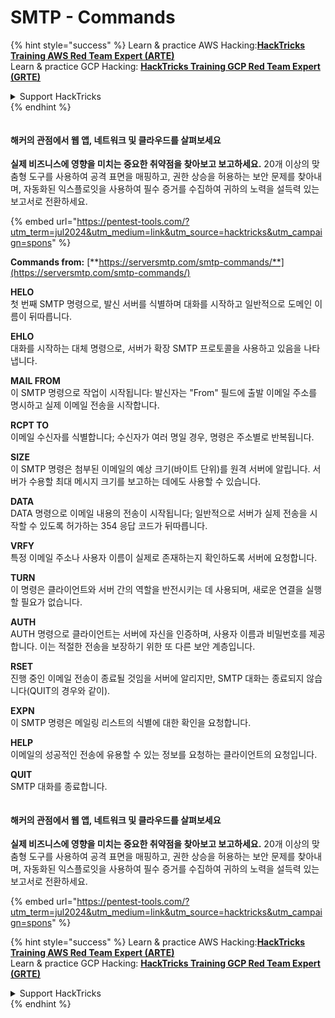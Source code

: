 # SMTP - Commands

{% hint style="success" %}
Learn & practice AWS Hacking:<img src="/.gitbook/assets/arte.png" alt="" data-size="line">[**HackTricks Training AWS Red Team Expert (ARTE)**](https://training.hacktricks.xyz/courses/arte)<img src="/.gitbook/assets/arte.png" alt="" data-size="line">\
Learn & practice GCP Hacking: <img src="/.gitbook/assets/grte.png" alt="" data-size="line">[**HackTricks Training GCP Red Team Expert (GRTE)**<img src="/.gitbook/assets/grte.png" alt="" data-size="line">](https://training.hacktricks.xyz/courses/grte)

<details>

<summary>Support HackTricks</summary>

* Check the [**subscription plans**](https://github.com/sponsors/carlospolop)!
* **Join the** 💬 [**Discord group**](https://discord.gg/hRep4RUj7f) or the [**telegram group**](https://t.me/peass) or **follow** us on **Twitter** 🐦 [**@hacktricks\_live**](https://twitter.com/hacktricks\_live)**.**
* **Share hacking tricks by submitting PRs to the** [**HackTricks**](https://github.com/carlospolop/hacktricks) and [**HackTricks Cloud**](https://github.com/carlospolop/hacktricks-cloud) github repos.

</details>
{% endhint %}

<figure><img src="/.gitbook/assets/pentest-tools.svg" alt=""><figcaption></figcaption></figure>

#### 해커의 관점에서 웹 앱, 네트워크 및 클라우드를 살펴보세요

**실제 비즈니스에 영향을 미치는 중요한 취약점을 찾아보고 보고하세요.** 20개 이상의 맞춤형 도구를 사용하여 공격 표면을 매핑하고, 권한 상승을 허용하는 보안 문제를 찾아내며, 자동화된 익스플로잇을 사용하여 필수 증거를 수집하여 귀하의 노력을 설득력 있는 보고서로 전환하세요.

{% embed url="https://pentest-tools.com/?utm_term=jul2024&utm_medium=link&utm_source=hacktricks&utm_campaign=spons" %}

**Commands from:** [**https://serversmtp.com/smtp-commands/**](https://serversmtp.com/smtp-commands/)

**HELO**\
첫 번째 SMTP 명령으로, 발신 서버를 식별하며 대화를 시작하고 일반적으로 도메인 이름이 뒤따릅니다.

**EHLO**\
대화를 시작하는 대체 명령으로, 서버가 확장 SMTP 프로토콜을 사용하고 있음을 나타냅니다.

**MAIL FROM**\
이 SMTP 명령으로 작업이 시작됩니다: 발신자는 "From" 필드에 출발 이메일 주소를 명시하고 실제 이메일 전송을 시작합니다.

**RCPT TO**\
이메일 수신자를 식별합니다; 수신자가 여러 명일 경우, 명령은 주소별로 반복됩니다.

**SIZE**\
이 SMTP 명령은 첨부된 이메일의 예상 크기(바이트 단위)를 원격 서버에 알립니다. 서버가 수용할 최대 메시지 크기를 보고하는 데에도 사용할 수 있습니다.

**DATA**\
DATA 명령으로 이메일 내용의 전송이 시작됩니다; 일반적으로 서버가 실제 전송을 시작할 수 있도록 허가하는 354 응답 코드가 뒤따릅니다.

**VRFY**\
특정 이메일 주소나 사용자 이름이 실제로 존재하는지 확인하도록 서버에 요청합니다.

**TURN**\
이 명령은 클라이언트와 서버 간의 역할을 반전시키는 데 사용되며, 새로운 연결을 실행할 필요가 없습니다.

**AUTH**\
AUTH 명령으로 클라이언트는 서버에 자신을 인증하며, 사용자 이름과 비밀번호를 제공합니다. 이는 적절한 전송을 보장하기 위한 또 다른 보안 계층입니다.

**RSET**\
진행 중인 이메일 전송이 종료될 것임을 서버에 알리지만, SMTP 대화는 종료되지 않습니다(QUIT의 경우와 같이).

**EXPN**\
이 SMTP 명령은 메일링 리스트의 식별에 대한 확인을 요청합니다.

**HELP**\
이메일의 성공적인 전송에 유용할 수 있는 정보를 요청하는 클라이언트의 요청입니다.

**QUIT**\
SMTP 대화를 종료합니다.

<figure><img src="/.gitbook/assets/pentest-tools.svg" alt=""><figcaption></figcaption></figure>

#### 해커의 관점에서 웹 앱, 네트워크 및 클라우드를 살펴보세요

**실제 비즈니스에 영향을 미치는 중요한 취약점을 찾아보고 보고하세요.** 20개 이상의 맞춤형 도구를 사용하여 공격 표면을 매핑하고, 권한 상승을 허용하는 보안 문제를 찾아내며, 자동화된 익스플로잇을 사용하여 필수 증거를 수집하여 귀하의 노력을 설득력 있는 보고서로 전환하세요.

{% embed url="https://pentest-tools.com/?utm_term=jul2024&utm_medium=link&utm_source=hacktricks&utm_campaign=spons" %}

{% hint style="success" %}
Learn & practice AWS Hacking:<img src="/.gitbook/assets/arte.png" alt="" data-size="line">[**HackTricks Training AWS Red Team Expert (ARTE)**](https://training.hacktricks.xyz/courses/arte)<img src="/.gitbook/assets/arte.png" alt="" data-size="line">\
Learn & practice GCP Hacking: <img src="/.gitbook/assets/grte.png" alt="" data-size="line">[**HackTricks Training GCP Red Team Expert (GRTE)**<img src="/.gitbook/assets/grte.png" alt="" data-size="line">](https://training.hacktricks.xyz/courses/grte)

<details>

<summary>Support HackTricks</summary>

* Check the [**subscription plans**](https://github.com/sponsors/carlospolop)!
* **Join the** 💬 [**Discord group**](https://discord.gg/hRep4RUj7f) or the [**telegram group**](https://t.me/peass) or **follow** us on **Twitter** 🐦 [**@hacktricks\_live**](https://twitter.com/hacktricks\_live)**.**
* **Share hacking tricks by submitting PRs to the** [**HackTricks**](https://github.com/carlospolop/hacktricks) and [**HackTricks Cloud**](https://github.com/carlospolop/hacktricks-cloud) github repos.

</details>
{% endhint %}
